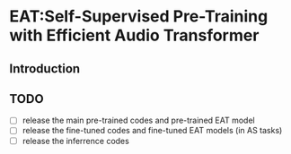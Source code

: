 # EAT:Self-Supervised Pre-Training with Efficient Audio Transformer
## Introduction 

## TODO 
- [ ] release the main pre-trained codes and pre-trained EAT model
- [ ] release the fine-tuned codes and fine-tuned EAT models (in AS tasks)
- [ ] release the inferrence codes 
